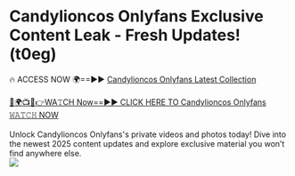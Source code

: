 # Candylioncos Onlyfans Exclusive Content Leak - Fresh Updates! (t0eg)

🔥 ACCESS NOW 🌍==►► <a href="https://tinyurl.com/kvy9nzfs" rel="nofollow">Candylioncos Onlyfans Latest Collection</a>
<br><br>
[🔴🌍📺📱👉WA𝚃CH Now==►► CLICK HERE TO Candylioncos Onlyfans 𝚆𝙰𝚃𝙲𝙷 NOW](https://tinyurl.com/kvy9nzfs)
<br><br>
Unlock Candylioncos Onlyfans's private videos and photos today! Dive into the newest 2025 content updates and explore exclusive material you won’t find anywhere else.
<br>
<a href="https://tinyurl.com/kvy9nzfs" rel="nofollow" data-target="animated-image.originalLink"><img src="https://camo.githubusercontent.com/8a4f000d20f83aca3bf7ec5f350d767afa0574a8a352519fd8cfa583a6f93a33/68747470733a2f2f692e696d6775722e636f6d2f644a486b345a712e676966" data-canonical-src="https://i.imgur.com/dJHk4Zq.gif" style="max-width: 100%; display: inline-block;" data-target="animated-image.originalImage"></a>
<br>

